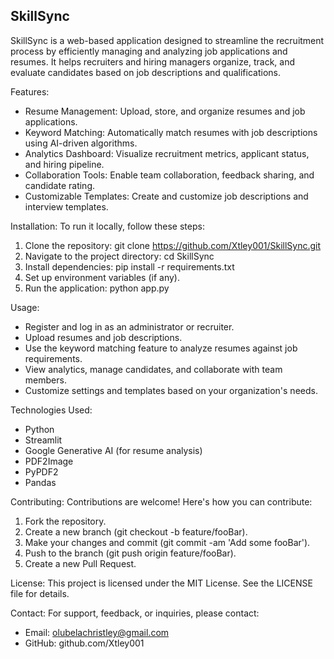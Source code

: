 ## SkillSync

SkillSync is a web-based application designed to streamline the recruitment process by efficiently managing and analyzing job applications and resumes. It helps recruiters and hiring managers organize, track, and evaluate candidates based on job descriptions and qualifications.

Features:
- Resume Management: Upload, store, and organize resumes and job applications.
- Keyword Matching: Automatically match resumes with job descriptions using AI-driven algorithms.
- Analytics Dashboard: Visualize recruitment metrics, applicant status, and hiring pipeline.
- Collaboration Tools: Enable team collaboration, feedback sharing, and candidate rating.
- Customizable Templates: Create and customize job descriptions and interview templates.

Installation:
To run it locally, follow these steps:
1. Clone the repository: git clone https://github.com/Xtley001/SkillSync.git
2. Navigate to the project directory: cd SkillSync
3. Install dependencies: pip install -r requirements.txt
4. Set up environment variables (if any).
5. Run the application: python app.py

Usage:
- Register and log in as an administrator or recruiter.
- Upload resumes and job descriptions.
- Use the keyword matching feature to analyze resumes against job requirements.
- View analytics, manage candidates, and collaborate with team members.
- Customize settings and templates based on your organization's needs.

Technologies Used:
- Python
- Streamlit
- Google Generative AI (for resume analysis)
- PDF2Image
- PyPDF2
- Pandas

Contributing:
Contributions are welcome! Here's how you can contribute:
1. Fork the repository.
2. Create a new branch (git checkout -b feature/fooBar).
3. Make your changes and commit (git commit -am 'Add some fooBar').
4. Push to the branch (git push origin feature/fooBar).
5. Create a new Pull Request.

License:
This project is licensed under the MIT License. See the LICENSE file for details.

Contact:
For support, feedback, or inquiries, please contact:
- Email: olubelachristley@gmail.com
- GitHub: github.com/Xtley001

